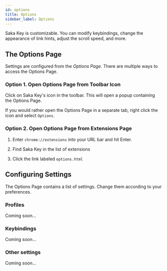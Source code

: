 ```yaml
---
id: options
title: Options
sidebar_label: Options
---
```


Saka Key is customizable. You can modify keybindings, change the appearance of link hints, adjust the scroll speed, and more.

## The Options Page

Settings are configured from the *Options Page*. There are multiple ways to access the Options Page.

### Option 1. Open Options Page from Toolbar Icon

Click on Saka Key's icon in the toolbar. This will open a popup containing the Options Page.

If you would rather open the Options Page in a separate tab, right click the icon and select `Options`.

### Option 2. Open Options Page from Extensions Page

1. Enter `chrome://extensions` into your URL bar and hit Enter.

2. Find Saka Key in the list of extensions

3. Click the link labeled `options.html`

## Configuring Settings

The Options Page contains a list of settings. Change them according to your preferences.

### Profiles

Coming soon...

### Keybindings

Coming soon...

### Other settings

Coming soon...
